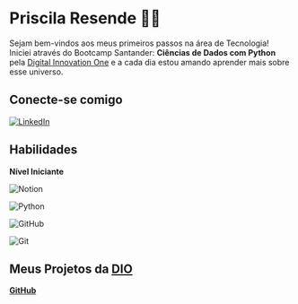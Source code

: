 # Priscila Resende 👩‍💻

Sejam bem-vindos aos meus primeiros passos na área de Tecnologia!
Iniciei através do Bootcamp Santander: **Ciências de Dados com Python** pela [Digital Innovation One](https://www.dio.me/) e a cada dia estou amando aprender mais sobre esse universo. 

## Conecte-se comigo

[![LinkedIn](https://img.shields.io/badge/LinkedIn-000?style=for-the-badge&logo=linkedin&logoColor=0E76A8)](https://www.linkedin.com/in/priscila-t-88899682/)

## Habilidades

**Nível Iniciante**

![Notion](https://img.shields.io/badge/Notion-000?style=for-the-badge&logo=Notion)

![Python](https://img.shields.io/badge/Python-000?style=for-the-badge&logo=python)

![GitHub](https://img.shields.io/badge/GitHub-000?style=for-the-badge&logo=GitHub)

![Git](https://img.shields.io/badge/Git-000?style=for-the-badge&logo=Git)

##  Meus Projetos da [DIO](https://www.dio.me/)

[**GitHub**](https://github.com/priscinildes/)